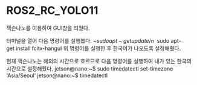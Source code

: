 # ROS2_RC_YOLO11
잭슨나노를 이용하여 GUI창을 띄웠다.

터미널을 열어 다음 명령어를 실행했다.
~$ sudo apt-get update
/n~$ sudo apt-get install fcitx-hangul
위 명령어를 실행한 후 한국어가 나오도록 설정해줬다.

현재 잭슨나노는 해외의 시간으로 흐르므로 다음 명령어를 실행하여 내가 있는 한국의 시간으로 설정해줬다.
jetson@nano:~$ sudo timedatectl set-timezone 'Asia/Seoul'
jetson@nano:~$ timedatectl

